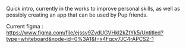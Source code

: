 Quick intro, currently in the works to improve personal skills, as well as possibly creating an app that can be used by Pup friends.

Current figma : https://www.figma.com/file/ejssv9ZvdUGVHkl2kZtYk5/Untitled?type=whiteboard&node-id=0%3A1&t=x4Fqcv7JC4rAPCS2-1
